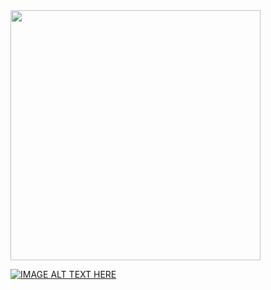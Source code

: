 <img src="https://pbs.twimg.com/media/FSFcrqDXwAEXFOr.jpg" width="400"/>

[![IMAGE ALT TEXT HERE](https://img.youtube.com/vi/https://youtu.be/SMAfsQ98Bo4?list=RDyQGfyDRkR94/0.jpg)](https://www.youtube.com/watch?v=https://youtu.be/SMAfsQ98Bo4?list=RDyQGfyDRkR94)

